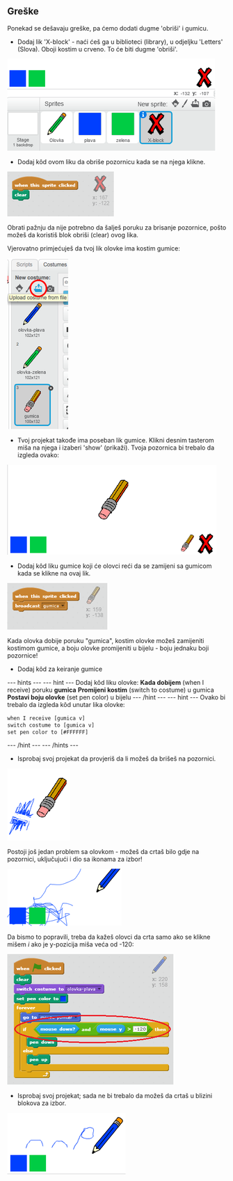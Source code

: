 ## Greške

Ponekad se dešavaju greške, pa ćemo dodati dugme 'obriši' i gumicu.

+ Dodaj lik 'X-block' - naći ćeš ga u biblioteci (library), u odjeljku 'Letters' (Slova). Oboji kostim u crveno. To će biti dugme 'obriši'.

![snimak ekrana](images/paint-x.png)

+ Dodaj kôd ovom liku da obriše pozornicu kada se na njega klikne.

![Brisanje pozornice](images/clear-stage.png)

Obrati pažnju da nije potrebno da šalješ poruku za brisanje pozornice, pošto možeš da koristiš blok obriši (clear) ovog lika.

Vjerovatno primjećuješ da tvoj lik olovke ima kostim gumice:

![snimak ekrana](images/paint-eraser-costume.png)

+ Tvoj projekat takođe ima poseban lik gumice. Klikni desnim tasterom miša na njega i izaberi 'show' (prikaži). Tvoja pozornica bi trebalo da izgleda ovako:

![snimak ekrana](images/paint-eraser-stage.png)

+ Dodaj kôd liku gumice koji će olovci reći da se zamijeni sa gumicom kada se klikne na ovaj lik.

![Poruka za gumicu](images/broadcast-eraser.png)

Kada olovka dobije poruku "gumica", kostim olovke možeš zamijeniti kostimom gumice, a boju olovke promijeniti u bijelu - boju jednaku boji pozornice!

+ Dodaj kôd za keiranje gumice

\--- hints \--- \--- hint \--- Dodaj kôd liku olovke: **Kada dobijem** (when I receive) poruku **gumica** **Promijeni kostim** (switch to costume) u gumica **Postavi boju olovke** (set pen color) u bijelu \--- /hint \--- \--- hint \--- Ovako bi trebalo da izgleda kôd unutar lika olovke:

```blocks
when I receive [gumica v]
switch costume to [gumica v]
set pen color to [#FFFFFF]
```

\--- /hint \--- \--- /hints \---

+ Isprobaj svoj projekat da provjeriš da li možeš da brišeš na pozornici.

![snimak ekrana](images/paint-erase-test.png)

Postoji još jedan problem sa olovkom - možeš da crtaš bilo gdje na pozornici, uključujući i dio sa ikonama za izbor!

![snimak ekrana](images/paint-draw-problem.png)

Da bismo to popravili, treba da kažeš olovci da crta samo ako se klikne mišem *i* ako je y-pozicija miša veća od -120:

![snimak ekrana](images/pencil-gt-code.png)

+ Isprobaj svoj projekat; sada ne bi trebalo da možeš da crtaš u blizini blokova za izbor.

![snimak ekrana](images/paint-fixed.png)